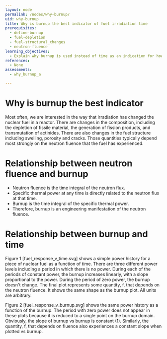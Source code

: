 ```yaml
---
layout: node
permalink: /nodes/why-burnup/
uid: why-burnup
title: Why is burnup the best indicator of fuel irradiation time
prerequisites:
  - define-burnup
  - fuel-depletion
  - fuel-structural_changes
  - neutron-fluence
learning_objectives:
  - Explain why burnup is used instead of time as an indication for how long fuel has been irradiated.
references:
  - None
assessments: 
  - why_burnup_a

---
```



# Why is burnup the best indicator

Most often, we are interested in the way that irradiation has changed the
nuclear fuel in a reactor.  There are changes in the composition, including
the depletion of fissile material, the generation of fission products, and
transmutation of actinides.  There are also changes in the fuel structure
including swelling, porosity and cracks.  Those quantities typically depend
most strongly on the neutron fluence that the fuel has experienced.

# Relationship between neutron fluence and burnup

* Neutron fluence is the time integral of the neutron flux.
* Specific thermal power at any time is directly related to the neutron flux at that time.
* Burnup is the time integral of the specific thermal power.
* Therefore, burnup is an engineering manifestation of the neutron fluence.

# Relationship between burnup and time

Figure 1 [fuel_response_v_time.svg] shows a simple power history for a piece
of nuclear fuel as a function of time.  There are three different power levels
including a period in which there is no power.  During each of the periods of
constant power, the burnup increases linearly, with a slope proportional to
the power.  During the period of zero power, the burnup doesn't change.  The
final plot represents some quantity, f, that depends on the neutron fluence.
It shows the same shape as the burnup plot.  All units are arbitrary.

Figure 2 [fuel_response_v_burnup.svg] shows the same power history as a
function of the burnup.  The period with zero power does not appear in these
plots because it is reduced to a single point on the burnup domain.
Obviously, the slope of burnup vs burnup is constant (1).  Similarly, the
quantity, f, that depends on fluence also experiences a constant slope when
plotted vs burnup.


